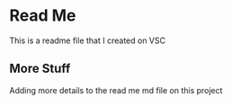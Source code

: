 # Read Me
This is a readme file that I created on VSC

## More Stuff

Adding more details to the read me md file on this project